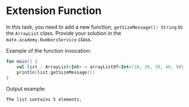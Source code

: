# Extension Function

In this task, you need to add a new function, `getSizeMessage(): String` to the `ArrayList` class. 
Provide your solution in the `mate.academy.NumbersService` class.

Example of the function invocation:
```kotlin
fun main() {
    val list : ArrayList<Int> = arrayListOf<Int>(10, 20, 30, 40, 50)
    println(list.getSizeMessage())
}
```

Output example:

```
The list contains 5 elements.
```
